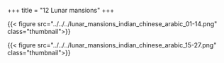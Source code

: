 +++
title = "12 Lunar mansions"
+++

{{< figure src="../../../lunar_mansions_indian_chinese_arabic_01-14.png"  class="thumbnail">}}

{{< figure src="../../../lunar_mansions_indian_chinese_arabic_15-27.png"  class="thumbnail">}}
